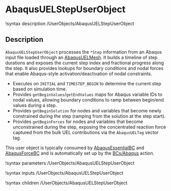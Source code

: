 # AbaqusUELStepUserObject

!syntax description /UserObjects/AbaqusUELStepUserObject

## Description

`AbaqusUELStepUserObject` processes the `*Step` information from an Abaqus input file loaded through
an [AbaqusUELMesh](AbaqusUELMesh.md). It builds a timeline of step durations and exposes the
current step index and fractional progress along the step. It also provides lookups for boundary
conditions and nodal forces that enable Abaqus-style activation/deactivation of nodal constraints.

- Executes on `INITIAL` and `TIMESTEP_BEGIN` to determine the current step based on simulation time.
- Provides `getBeginValues`/`getEndValues` maps for Abaqus variable IDs to nodal values, allowing
  boundary conditions to ramp between begin/end values during a step.
- Provides `getBeginSolution` for nodes and variables that become newly constrained during the step
  (ramping from the solution at the step start).
- Provides `getBeginForces` for nodes and variables that become unconstrained during the step,
  exposing the concentrated reaction force captured from the bulk UEL contributions via the
  `AbaqusUELTag` vector tag.

This user object is typically consumed by [AbaqusEssentialBC](AbaqusEssentialBC.md) and
[AbaqusForceBC](AbaqusForceBC.md) and is automatically set up by the
[BCs/Abaqus](BCs/Abaqus/index.md) action.

!syntax parameters /UserObjects/AbaqusUELStepUserObject

!syntax inputs /UserObjects/AbaqusUELStepUserObject

!syntax children /UserObjects/AbaqusUELStepUserObject
